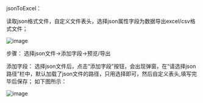 jsonToExcel：

读取json格式文件，自定义文件表头，选择json属性字段为数据导出excel/csv格式文件；


![image](https://github.com/user-attachments/assets/8f66c75c-0b07-4dc3-b7e3-3d38a3be2902)

步骤：
  选择json文件->添加字段->预览/导出

添加字段：
  选择json文件后，点击“添加字段”按钮，会出现弹窗，在“请选择json路径”栏中，默认加载了json文件的路径，只用选择即可，然后自定义表头,填写完毕后保存；
  如下图所示：

  ![image](https://github.com/user-attachments/assets/8630835f-5947-492d-8289-3104d09c0ed7)


  
